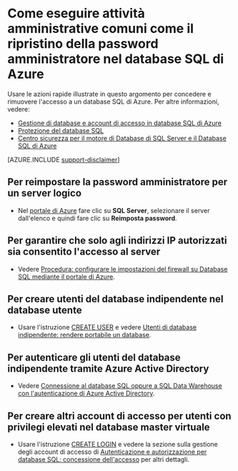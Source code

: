 <properties
	pageTitle="Come eseguire attività amministrative, ad esempio, reimpostare la password di amministratore | Microsoft Azure"
	description="Illustra come eseguire attività amministrative comuni nel database SQL di Azure. Ad esempio, reimpostazione delle password amministratore, concessione e rimozione dell'accesso."
	services="sql-database"
	documentationCenter=""
	authors="v-shysun"
	manager="felixwu"
	editor=""
	keywords="Reimposta password amministratore"/>

<tags
	ms.service="sql-database"
	ms.workload="data-management"
	ms.tgt_pltfrm="na"
	ms.devlang="na"
	ms.topic="article"
	ms.date="09/13/2016"
	ms.author="v-shysun"/>  

# Come eseguire attività amministrative comuni come il ripristino della password amministratore nel database SQL di Azure
Usare le azioni rapide illustrate in questo argomento per concedere e rimuovere l'accesso a un database SQL di Azure. Per altre informazioni, vedere:

- [Gestione di database e account di accesso in database SQL di Azure](sql-database-manage-logins.md)
- [Protezione del database SQL](sql-database-security.md)
- [Centro sicurezza per il motore di Database di SQL Server e il Database SQL di Azure](https://msdn.microsoft.com/library/bb510589)


[AZURE.INCLUDE [support-disclaimer](../../includes/support-disclaimer.md)]

## Per reimpostare la password amministratore per un server logico

- Nel [portale di Azure](https://portal.azure.com) fare clic su **SQL Server**, selezionare il server dall'elenco e quindi fare clic su **Reimposta password**.

## Per garantire che solo agli indirizzi IP autorizzati sia consentito l'accesso al server
- Vedere [Procedura: configurare le impostazioni del firewall su Database SQL mediante il portale di Azure](sql-database-configure-firewall-settings.md).

## Per creare utenti del database indipendente nel database utente
- Usare l'istruzione [CREATE USER](https://msdn.microsoft.com/library/ms173463.aspx) e vedere [Utenti di database indipendente: rendere portabile un database](https://msdn.microsoft.com/library/ff929188.aspx).

## Per autenticare gli utenti del database indipendente tramite Azure Active Directory
- Vedere [Connessione al database SQL oppure a SQL Data Warehouse con l'autenticazione di Azure Active Directory](sql-database-aad-authentication.md).

## Per creare altri account di accesso per utenti con privilegi elevati nel database master virtuale
- Usare l'istruzione [CREATE LOGIN](https://msdn.microsoft.com/library/ms189751.aspx) e vedere la sezione sulla gestione degli account di accesso di [Autenticazione e autorizzazione per database SQL: concessione dell'accesso](sql-database-manage-logins.md) per altri dettagli.

<!---HONumber=AcomDC_0914_2016-->